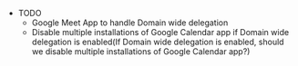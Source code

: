 - TODO
  - Google Meet App to handle Domain wide delegation
  - Disable multiple installations of Google Calendar app if Domain wide delegation is enabled(If Domain wide delegation is enabled, should we disable multiple installations of Google Calendar app?)